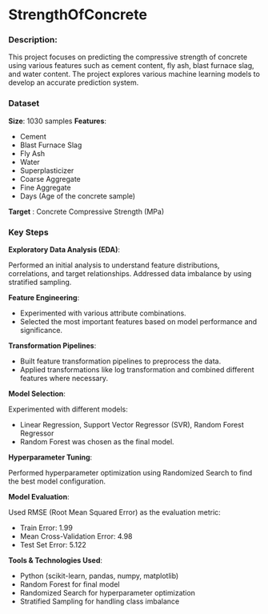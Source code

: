 # StrengthOfConcrete

### Description:
This project focuses on predicting the compressive strength of concrete using various features such as cement content, fly ash, blast furnace slag, and water content. The project explores various machine learning models to develop an accurate prediction system.

### Dataset

**Size**: 1030 samples
**Features**:
- Cement
- Blast Furnace Slag
- Fly Ash
- Water
- Superplasticizer
- Coarse Aggregate
- Fine Aggregate
- Days (Age of the concrete sample)

**Target** : Concrete Compressive Strength (MPa)

### Key Steps

**Exploratory Data Analysis (EDA)**:

Performed an initial analysis to understand feature distributions, correlations, and target relationships.
Addressed data imbalance by using stratified sampling.

**Feature Engineering**:

- Experimented with various attribute combinations.
- Selected the most important features based on model performance and significance.

**Transformation Pipelines**:

- Built feature transformation pipelines to preprocess the data.
- Applied transformations like log transformation and combined different features where necessary.

**Model Selection**:

Experimented with different models:
- Linear Regression, Support Vector Regressor (SVR), Random Forest Regressor
- Random Forest was chosen as the final model.

**Hyperparameter Tuning**:

Performed hyperparameter optimization using Randomized Search to find the best model configuration.

**Model Evaluation**:

Used RMSE (Root Mean Squared Error) as the evaluation metric:
- Train Error: 1.99
- Mean Cross-Validation Error: 4.98
- Test Set Error: 5.122

**Tools & Technologies Used**:

- Python (scikit-learn, pandas, numpy, matplotlib)
- Random Forest for final model
- Randomized Search for hyperparameter optimization
- Stratified Sampling for handling class imbalance
